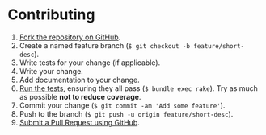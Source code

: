 # Contributing

1. [Fork the repository on GitHub](https://help.github.com/articles/fork-a-repo).
2. Create a named feature branch (`$ git checkout -b feature/short-desc`).
3. Write tests for your change (if applicable).
4. Write your change.
5. Add documentation to your change.
6. [Run the tests](https://github.com/DeploymentKing/fluentd-log-aggregation/blob/master/TESTING.md), ensuring they all pass (`$ bundle exec rake`). Try as much as possible **not to reduce coverage**.
7. Commit your change (`$ git commit -am 'Add some feature'`).
8. Push to the branch (`$ git push -u origin feature/short-desc`).
9. [Submit a Pull Request using GitHub](https://help.github.com/articles/creating-a-pull-request).
